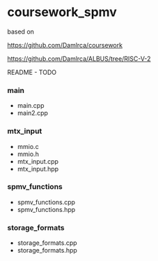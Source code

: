 # coursework_spmv


based on

https://github.com/Damlrca/coursework

https://github.com/Damlrca/ALBUS/tree/RISC-V-2


README - TODO


### main
- main.cpp
- main2.cpp

### mtx_input
- mmio.c
- mmio.h
- mtx_input.cpp
- mtx_input.hpp

### spmv_functions
- spmv_functions.cpp
- spmv_functions.hpp

### storage_formats
- storage_formats.cpp
- storage_formats.hpp
